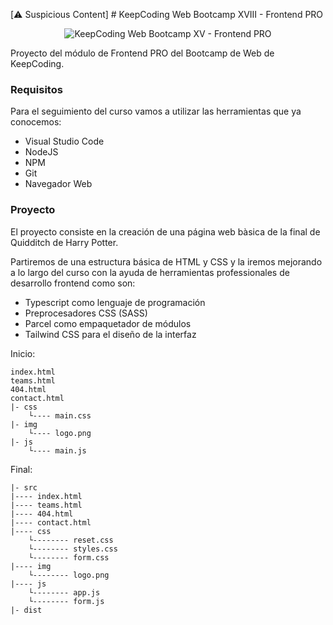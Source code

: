 [⚠️ Suspicious Content] # KeepCoding Web Bootcamp XVIII - Frontend PRO

<div align="center">
    <img src="https://keepcoding.io/wp-content/uploads/2024/11/Logo-kc237.svg" alt="KeepCoding Web Bootcamp XV - Frontend PRO">
</div>

Proyecto del módulo de Frontend PRO del Bootcamp de Web de KeepCoding.

### Requisitos

Para el seguimiento del curso vamos a utilizar las herramientas que ya conocemos:

- Visual Studio Code
- NodeJS
- NPM
- Git
- Navegador Web

### Proyecto

El proyecto consiste en la creación de una página web bàsica de la final de Quidditch de Harry Potter.

Partiremos de una estructura básica de HTML y CSS y la iremos mejorando a lo largo del curso con la ayuda de herramientas professionales de desarrollo frontend como son:

- Typescript como lenguaje de programación
- Preprocesadores CSS (SASS)
- Parcel como empaquetador de módulos
- Tailwind CSS para el diseño de la interfaz

Inicio:

```
index.html
teams.html
404.html
contact.html
|- css
    └---- main.css
|- img
    └---- logo.png
|- js
    └---- main.js

```

Final:

```
|- src
|---- index.html
|---- teams.html
|---- 404.html
|---- contact.html
|---- css
    └-------- reset.css
    └-------- styles.css
    └-------- form.css
|---- img
    └-------- logo.png
|---- js
    └-------- app.js
    └-------- form.js
|- dist
```
